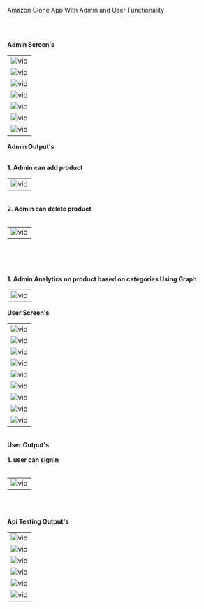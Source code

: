 <p>Amazon Clone App With Admin and User Functionality</p><br><br>


[//]: <> (Admin Screens.)

<b color="red">Admin Screen's</b>
<table>
  <tr>
    <td><img src="https://github.com/suraj-khot-19/img/blob/main/amazon_admin_1.jpg" alt="vid"></td>
  </tr>
  <tr>
    <td><img src="https://github.com/suraj-khot-19/img/blob/main/amazon_admin_2.jpg" alt="vid"></td>
  </tr>
  <tr>
    <td><img src="https://github.com/suraj-khot-19/img/blob/main/amazon_admin_3.jpg" alt="vid"></td>
    <tr>
    <td><img src="https://github.com/suraj-khot-19/img/blob/main/IMG_20240614_182629.jpg" alt="vid"></td>
  </tr>
  <tr>
    <td><img src="https://github.com/suraj-khot-19/img/blob/main/a1.jpg" alt="vid"></td>
  </tr>
  <tr>
    <td><img src="https://github.com/suraj-khot-19/img/blob/main/IMG_20240614_182538.jpg" alt="vid"></td>
  </tr>
  <tr>
    <td><img src="https://github.com/suraj-khot-19/img/blob/main/IMG_20240614_182551.jpg" alt="vid"></td>
  </tr>
  
</table>

[//]: <> (Admin video outputs.)

<b color="red">Admin Output's</b>
<br><br>
<table>
  <tr><b>1. Admin can add product</b></tr>
  <td><img src="https://github.com/suraj-khot-19/img/blob/main/amazon_add_product.gif" alt="vid"></td>
</table>
<br>
<table>
  <tr><b>2. Admin can delete product</b></tr>
  <br><br>
  <td><img src="https://github.com/suraj-khot-19/img/blob/main/amazon_delete_product.gif" alt="vid"></td>
</table>
<br><br>
<br><br>
<table>
  <tr><b>1. Admin Analytics on product based on categories Using Graph </b></tr>
  <td><img src="https://github.com/suraj-khot-19/img/blob/main/a2.gif" alt="vid"></td>
</table>



[//]: <> (User Screen)

<b color="red">User Screen's</b>
<table>
  <tr>
    <td><img src="https://github.com/suraj-khot-19/img/blob/main/amazon_1.jpg" alt="vid"></td>
  </tr>
  <tr>
    <td><img src="https://github.com/suraj-khot-19/img/blob/main/IMG_20240614_182604.jpg" alt="vid"></td>
  </tr>
  <tr>
    <td><img src="https://github.com/suraj-khot-19/img/blob/main/IMG_20240613_130830.jpg" alt="vid"></td>
  </tr>
  <tr>
    <td><img src="https://github.com/suraj-khot-19/img/blob/main/IMG_20240613_130845.jpg" alt="vid"></td>
  </tr>
<tr>
    <td><img src="https://github.com/suraj-khot-19/img/blob/main/u1.jpg" alt="vid"></td>
  </tr>
<tr>
    <td><img src="https://github.com/suraj-khot-19/img/blob/main/u2.jpg" alt="vid"></td>
  </tr>
  <tr>
    <td><img src="https://github.com/suraj-khot-19/img/blob/main/u3.jpg" alt="vid"></td>
  </tr>
  <tr>
    <td><img src="https://github.com/suraj-khot-19/img/blob/main/u4.jpg" alt="vid"></td>
  </tr>
  <tr>
    <td><img src="https://github.com/suraj-khot-19/img/blob/main/u5.jpg" alt="vid"></td>
  </tr>
</table>



[//]: <> (User Video outputs.)

<br>
<b color="red">User Output's</b>
<br><br>
<table>
  <tr><b>1. user can signin</b></tr>
  <br><br>
  <td><img src="https://github.com/suraj-khot-19/img/blob/main/amazon_signin.gif" alt="vid"></td>
</table>
<br><br>





[//]: <> (testing output.)

<b color="red">Api Testing Output's</b>
<table>
  <tr>
    <td><img src="https://github.com/suraj-khot-19/img/blob/main/amazon1.png" alt="vid"></td>
  </tr>
  <tr>
    <td><img src="https://github.com/suraj-khot-19/img/blob/main/amazon2.png" alt="vid"></td>
  </tr>
  <tr>
    <td><img src="https://github.com/suraj-khot-19/img/blob/main/amazon3.png" alt="vid"></td>
  </tr>
    <td><img src="https://github.com/suraj-khot-19/img/blob/main/amazon5.png" alt="vid"></td>
  </tr>
  <tr>
    <td><img src="https://github.com/suraj-khot-19/img/blob/main/amazon6.png" alt="vid"></td>
  </tr>
  <tr>
    <td><img src="https://github.com/suraj-khot-19/img/blob/main/amazon7.png" alt="vid"></td>
  </tr>
</table>
<br><br>
